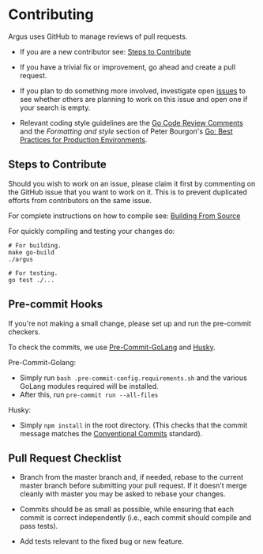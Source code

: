 # Contributing

Argus uses GitHub to manage reviews of pull requests.

- If you are a new contributor see: [Steps to Contribute](#steps-to-contribute)

- If you have a trivial fix or improvement, go ahead and create a pull request.

- If you plan to do something more involved, investigate open [issues](https://github.com/release-argus/Argus/issues) to see whether others are planning to work on this issue and open one if your search is empty.

- Relevant coding style guidelines are the [Go Code Review Comments](https://code.google.com/p/go-wiki/wiki/CodeReviewComments) and the _Formatting and style_ section of Peter Bourgon's [Go: Best Practices for Production Environments](https://peter.bourgon.org/go-in-production/#formatting-and-style).

## Steps to Contribute

Should you wish to work on an issue, please claim it first by commenting on the GitHub issue that you want to work on it. This is to prevent duplicated efforts from contributors on the same issue.

For complete instructions on how to compile see: [Building From Source](https://github.com/release-argus/Argus#building-from-source)

For quickly compiling and testing your changes do:

```
# For building.
make go-build
./argus
```

```
# For testing.
go test ./...
```

## Pre-commit Hooks

If you're not making a small change, please set up and run the pre-commit checkers.

To check the commits, we use [Pre-Commit-GoLang](https://github.com/tekwizely/pre-commit-golang) and [Husky](https://typicode.github.io/husky/#/).

Pre-Commit-Golang:

- Simply run `bash .pre-commit-config.requirements.sh` and the various GoLang modules required will be installed.
- After this, run `pre-commit run --all-files`

Husky:

- Simply `npm install` in the root directory.
  (This checks that the commit message matches the [Conventional Commits](https://www.conventionalcommits.org) standard).

## Pull Request Checklist

- Branch from the master branch and, if needed, rebase to the current master branch before submitting your pull request. If it doesn't merge cleanly with master you may be asked to rebase your changes.

- Commits should be as small as possible, while ensuring that each commit is correct independently (i.e., each commit should compile and pass tests).

- Add tests relevant to the fixed bug or new feature.
